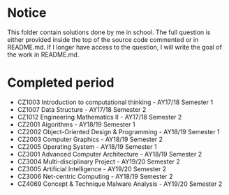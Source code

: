 # Notice #

This folder contain solutions done by me in school. The full question is either provided inside the top of the source code commented or in README.md. If I longer have access to the question, I will write the goal of the work in README.md.

# Completed period
* CZ1003 Introduction to computational thinking - AY17/18 Semester 1
* CZ1007 Data Structure - AY17/18 Semester 2
* CZ1012 Engineering Mathematics II - AY17/18 Semester 2
* CZ2001 Algorithms - AY18/19 Semester 1
* CZ2002 Object-Oriented Design & Programming - AY18/19 Semester 1
* CZ2003 Computer Graphics - AY18/19 Semester 2
* CZ2005 Operating System - AY18/19 Semester 1
* CZ3001 Advanced Computer Architecture - AY18/19 Semester 2
* CZ3004 Multi-disciplinary Project - AY19/20 Semester 2
* CZ3005 Artificial Intelligence - AY19/20 Semester 2
* CZ3006 Net-centric Computing - AY18/19 Semester 2
* CZ4069 Concept & Technique Malware Analysis - AY19/20 Semester 2
